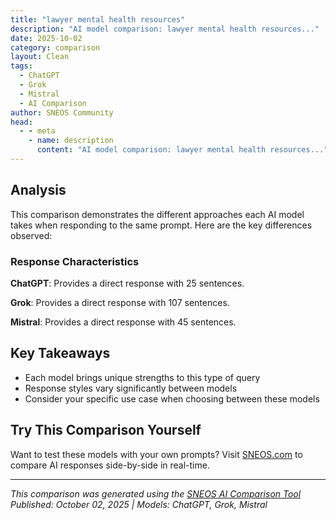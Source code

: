 ```yaml
---
title: "lawyer mental health resources"
description: "AI model comparison: lawyer mental health resources..."
date: 2025-10-02
category: comparison
layout: Clean
tags:
  - ChatGPT
  - Grok
  - Mistral
  - AI Comparison
author: SNEOS Community
head:
  - - meta
    - name: description
      content: "AI model comparison: lawyer mental health resources..."
---
```


<ChatComparison
  title="lawyer mental health resources"
  prompt="lawyer mental health resources"
  :responses='{
    "ChatGPT": "Certainly! Here are some mental health resources specifically tailored for lawyers:\n\n### National and International Resources\n1. **American Bar Association (ABA) \u2013 Commission on Lawyer Assistance Programs (CoLAP)**  \n   - Website: [americanbar.org/groups/lawyer_assistance](https://www.americanbar.org/groups/lawyer_assistance/)  \n   - Provides resources, articles, and referrals for lawyer wellness and mental health.\n\n2. **National Suicide Prevention Lifeline (USA)**  \n   - Phone: 988 or 1-800-273-TALK (8255)  \n   - 24/7 confidential support for anyone in distress.\n\n3. **Lawyers Concerned for Lawyers (LCL)**  \n   - Website: [lclny.org](https://www.lclny.org) (New York example, many states have their own LCL)  \n   - Confidential assistance for lawyers dealing with mental health, substance abuse, and related issues.\n\n4. **The Inns of Court \u2013 Mental Wellbeing Resources**  \n   - Provides resources and events promoting mental wellness within the legal community.\n\n### State and Local Resources\n- Many states have their own Lawyer Assistance Programs (LAPs) or Lawyer Referral Services that provide confidential counseling and support.\n- Check your state or local bar association\u2019s website for tailored mental health resources.\n\n### Online and Peer Support\n1. **Mindfulness and Stress Management Apps**  \n   - Apps like Headspace, Calm, or Insight Timer offer meditation and stress-relief tools.  \n\n2. **Peer Support Groups**  \n   - Some bar associations facilitate peer support or affinity groups focused on wellness.\n\n### Crisis and Immediate Help\n- **Emergency Services:** If you or someone is in immediate danger, call 911 or go to the nearest emergency room.\n- **Crisis Text Line:** Text HOME to 741741 (USA) for free, 24/7 crisis support.\n\n---\n\nIf you specify your location or particular needs, I can help find more localized resources. Please take care!",
    "Grok": "Lawyer mental health is a critical issue, as the legal profession often involves high stress, long hours, and significant emotional demands. Fortunately, there are numerous resources and support systems available to help lawyers manage their mental health and well-being. Below is a comprehensive list of resources, strategies, and organizations tailored to lawyers:\n\n---\n\n### **Why Mental Health Matters for Lawyers**\n- **High Stress Levels**: Lawyers frequently deal with demanding clients, tight deadlines, and high-stakes cases, which can lead to burnout, anxiety, and depression.\n- **Stigma**: There is often a stigma in the legal profession about admitting vulnerability or seeking help, which can deter lawyers from addressing mental health concerns.\n- **Statistics**: Studies, such as those by the American Bar Association (ABA), indicate that lawyers experience higher rates of anxiety, depression, and substance abuse compared to the general population.\n\nIf you or someone you know is struggling, here are some resources and tools to consider:\n\n---\n\n### **National and International Resources**\n1. **American Bar Association (ABA) Well-Being Resources**\n   - The ABA has a dedicated section on lawyer well-being with toolkits, articles, and guides to help lawyers manage stress and mental health.\n   - Website: [ABA Lawyer Well-Being](https://www.americanbar.org/groups/lawyer_assistance/resources/lawyer_well-being/)\n   - Includes the ABA Well-Being Pledge, encouraging law firms to prioritize mental health.\n\n2. **Lawyer Assistance Programs (LAPs)**\n   - Most U.S. states and Canadian provinces have Lawyer Assistance Programs that provide confidential support for mental health, substance abuse, and stress management.\n   - These programs often offer free counseling, peer support, and referrals to mental health professionals.\n   - Find your state\u2019s LAP: [ABA Directory of Lawyer Assistance Programs](https://www.americanbar.org/groups/lawyer_assistance/resources/lap_programs_by_state/)\n\n3. **National Suicide Prevention Lifeline (U.S.)**\n   - If you or someone you know is in crisis, call or text **988** for immediate help. This service is free, confidential, and available 24/7.\n   - Website: [988lifeline.org](https://988lifeline.org/)\n\n4. **Crisis Text Line (U.S. and Canada)**\n   - Text \u0022HOME\u0022 to 741741 in the U.S. or 686868 in Canada for free, 24/7 crisis support.\n   - Website: [crisistextline.org](https://www.crisistextline.org/)\n\n5. **International Resources**\n   - **LawCare (UK)**: A charity providing mental health support for legal professionals in the UK. Helpline: 0800 279 6888. Website: [lawcare.org.uk](https://www.lawcare.org.uk/)\n   - **Wellness for Lawyers (Australia)**: Resources and support through the Law Society of New South Wales or other regional bar associations. Website: [lawsociety.com.au](https://www.lawsociety.com.au/)\n\n---\n\n### **Mental Health Apps and Tools for Lawyers**\n1. **Headspace**\n   - A mindfulness and meditation app with guided sessions to reduce stress and improve focus.\n   - Website: [headspace.com](https://www.headspace.com/)\n2. **Calm**\n   - Offers meditation, sleep stories, and relaxation techniques to manage anxiety.\n   - Website: [calm.com](https://www.calm.com/)\n3. **Talkspace**\n   - Online therapy platform for confidential counseling with licensed therapists via text, video, or audio.\n   - Website: [talkspace.com](https://www.talkspace.com/)\n4. **BetterHelp**\n   - Matches users with licensed therapists for online counseling, often at a lower cost than in-person therapy.\n   - Website: [betterhelp.com](https://www.betterhelp.com/)\n\n---\n\n### **Books and Reading Material**\n1. *\u0022The Anxious Lawyer\u0022* by Jeena Cho and Karen Gifford\n   - A practical guide to mindfulness and well-being for lawyers.\n2. *\u0022Stress Management for Lawyers\u0022* by Amiram Elwork\n   - Offers strategies to cope with the unique stressors in the legal profession.\n3. *\u0022The Happy Lawyer\u0022* by Nancy Levit and Douglas O. Linder\n   - Explores how lawyers can find satisfaction and balance in their careers.\n\n---\n\n### **Professional Organizations and Networks**\n1. **Institute for Well-Being in Law (IWIL)**\n   - A nonprofit dedicated to improving mental health and well-being in the legal profession through education and advocacy.\n   - Website: [lawyerwellbeing.net](https://lawyerwellbeing.net/)\n2. **Lawyer Well-Being Committees**\n   - Many state and local bar associations have committees focused on well-being, offering events, workshops, and peer support.\n   - Check your local bar association website for details.\n\n---\n\n### **Self-Care Tips for Lawyers**\n- **Set Boundaries**: Learn to say no to excessive workloads and prioritize personal time.\n- **Physical Health**: Regular exercise, a balanced diet, and adequate sleep can significantly improve mental resilience.\n- **Mindfulness Practices**: Incorporate meditation, yoga, or breathing exercises into your routine to manage stress.\n- **Social Support**: Build a network of trusted colleagues, friends, or family to share experiences and seek advice.\n- **Seek Professional Help**: Don\u2019t hesitate to consult a therapist or counselor if you\u2019re feeling overwhelmed.\n\n---\n\n### **Workplace Initiatives**\n- **Law Firm Policies**: Encourage your firm to adopt mental health policies, provide flexible work arrangements, and promote a culture of openness about well-being.\n- **Well-Being Training**: Suggest workshops or training sessions on stress management, mindfulness, or resilience for firm employees.\n- **Employee Assistance Programs (EAPs)**: Many law firms offer EAPs with counseling and mental health resources for employees.\n\n---\n\n### **Warning Signs to Watch For**\nIf you or a colleague exhibits the following, it may be time to seek help:\n- Persistent feelings of sadness, hopelessness, or anxiety\n- Increased irritability or anger\n- Difficulty concentrating or making decisions\n- Changes in sleep or appetite\n- Reliance on alcohol or drugs to cope\n- Thoughts of self-harm or suicide\n\n---\n\n### **Confidentiality Concerns**\nMany lawyers worry about the stigma or professional repercussions of seeking help. However:\n- Lawyer Assistance Programs (LAPs) are typically confidential and separate from disciplinary bodies.\n- Therapists and counselors are bound by privacy laws (e.g., HIPAA in the U.S.) to protect your information.\n- Many online platforms allow you to seek help anonymously.\n\n---\n\n### **Emergency Support**\nIf you or someone you know is in immediate danger:\n- Call emergency services (911 in the U.S., 999 in the UK, etc.).\n- Contact the National Suicide Prevention Lifeline at **988** (U.S.) or other local crisis hotlines.\n\n---\n\nTaking care of your mental health is not a sign of weakness but a critical step in maintaining a sustainable and fulfilling legal career. Reach out for help when needed, and don\u2019t hesitate to prioritize your well-being. If you need help finding a specific resource or navigating a situation, feel free to ask for more tailored guidance.",
    "Mistral": "Mental health is a critical aspect of overall well-being, and lawyers, like professionals in any field, can face unique stressors and challenges. Here are some resources specifically tailored to support the mental health of lawyers:\n\n### Professional Organizations\n1. **American Bar Association (ABA)**:\n   - **Commission on Lawyer Assistance Programs (CoLAP)**: Provides resources and support for lawyers dealing with mental health issues, substance abuse, and other well-being concerns.\n   - **ABA Well-Being Toolkit for Lawyers and Legal Employers**: Offers practical tools and resources to promote well-being in the legal profession.\n\n2. **State Bar Associations**:\n   - Many state bar associations have Lawyer Assistance Programs (LAPs) that offer confidential support, counseling, and resources for mental health and substance abuse issues.\n\n### Support Groups and Networks\n1. **Lawyers with Depression**:\n   - An online community and support group for lawyers dealing with depression.\n\n2. **Lawyers Concerned for Lawyers (LCL)**:\n   - A non-profit organization that provides confidential support and resources for lawyers struggling with mental health and substance abuse issues.\n\n### Online Resources and Apps\n1. **Mindfulness and Meditation Apps**:\n   - **Headspace**: Offers guided meditation and mindfulness exercises.\n   - **Calm**: Provides relaxation techniques, guided meditations, and sleep stories.\n   - **Insight Timer**: A large library of free guided meditations and talks.\n\n2. **Mental Health Apps**:\n   - **What\u0027s Up**: Uses Cognitive Behavioral Therapy (CBT) and Acceptance Commitment Therapy (ACT) methods to help manage stress, anxiety, and depression.\n   - **Moodpath**: A mental health companion that helps track moods and provides insights and exercises.\n\n### Books and Publications\n1. **\u0022The Anxious Lawyer: An 8-Week Guide to a Joyful and Satisfying Law Practice Through Mindfulness and Meditation\u0022 by Jeena Cho and Karen Gifford**:\n   - A practical guide for lawyers to incorporate mindfulness and meditation into their daily routines.\n\n2. **\u0022The Happy Lawyer: Making a Good Life in the Law\u0022 by Nancy Levit and Douglas O. Linder**:\n   - Explores the factors that contribute to happiness and satisfaction in the legal profession.\n\n### Therapy and Counseling\n1. **Therapist Directories**:\n   - **Psychology Today**: A directory of therapists and counselors, including those who specialize in working with legal professionals.\n   - **GoodTherapy**: Another directory that allows you to search for therapists based on specialty and location.\n\n2. **Teletherapy Services**:\n   - **BetterHelp**: Offers online therapy sessions with licensed therapists.\n   - **Talkspace**: Provides text, audio, and video therapy sessions.\n\n### Wellness Programs\n1. **Lawyer Well-Being Week**:\n   - An annual event organized by the ABA and other legal organizations to promote well-being in the legal profession.\n\n2. **Mindfulness in Law Society**:\n   - Offers resources, workshops, and retreats focused on mindfulness and well-being for lawyers.\n\n### Hotlines and Crisis Support\n1. **National Suicide Prevention Lifeline**:\n   - 1-800-273-TALK (8255)\n   - Provides 24/7, free and confidential support for people in distress.\n\n2. **Crisis Text Line**:\n   - Text HOME to 741741\n   - Offers free, 24/7 crisis support via text message.\n\n### Educational Resources\n1. **Continuing Legal Education (CLE) Courses**:\n   - Many bar associations offer CLE courses focused on mental health, stress management, and well-being for lawyers.\n\n2. **Webinars and Workshops**:\n   - Organizations like the ABA and state bar associations frequently host webinars and workshops on mental health and well-being.\n\n### Peer Support\n1. **Peer Support Groups**:\n   - Many local bar associations and legal organizations offer peer support groups for lawyers dealing with mental health issues.\n\n2. **Mentorship Programs**:\n   - Some bar associations have mentorship programs that pair younger lawyers with more experienced attorneys for guidance and support.\n\nBy utilizing these resources, lawyers can better manage stress, address mental health concerns, and maintain a healthier work-life balance."
  }'
  published-date="01:13"
/>

## Analysis

This comparison demonstrates the different approaches each AI model takes when responding to the same prompt. Here are the key differences observed:

### Response Characteristics

**ChatGPT**: Provides a direct response with 25 sentences. 

**Grok**: Provides a direct response with 107 sentences. 

**Mistral**: Provides a direct response with 45 sentences. 

## Key Takeaways

- Each model brings unique strengths to this type of query
- Response styles vary significantly between models
- Consider your specific use case when choosing between these models

## Try This Comparison Yourself

Want to test these models with your own prompts? Visit [SNEOS.com](https://sneos.com) to compare AI responses side-by-side in real-time.

---

*This comparison was generated using the [SNEOS AI Comparison Tool](https://sneos.com)*
*Published: October 02, 2025 | Models: ChatGPT, Grok, Mistral*

